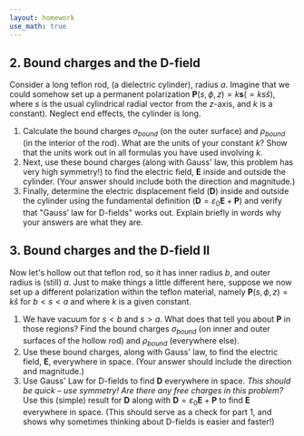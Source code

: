 ```yaml
---
layout: homework
use_math: true
---
```


## 2. Bound charges and the D-field

Consider a long teflon rod, (a dielectric cylinder), radius $a$. Imagine that we could somehow set up a permanent polarization $\mathbf{P}(s,\phi,z) = k\mathbf{s} ( = ks\hat{s})$, where $s$ is the usual cylindrical radial vector from the $z$-axis, and $k$ is a constant). Neglect end effects, the cylinder is long.

1. Calculate the bound charges $\sigma_{bound}$ (on the outer surface) and $\rho_{bound}$ (in the interior of the rod). What are the units of your constant $k$? Show that the units work out in all formulas you have used involving $k$.
2. Next, use these bound charges (along with Gauss' law, this problem has very high symmetry!) to find the electric field, $\mathbf{E}$ inside and outside the cylinder. (Your answer should include both the direction and magnitude.)
3. Finally, determine the electric displacement field ($\mathbf{D}$) inside and outside the cylinder using the fundamental definition ($\mathbf{D} = \varepsilon_0 \mathbf{E} + \mathbf{P}$) and verify that "Gauss’ law for D-fields" works out. Explain briefly in words why your answers are what they are.

## 3. Bound charges and the D-field II

Now let's hollow out that teflon rod, so it has inner radius $b$, and outer radius is (still) $a$. Just to make things a little different here, suppose we now set up a different polarization within the teflon material, namely $\mathbf{P}(s,\phi,z) = k\hat{s}$ for $b<s<a$ and where $k$ is a given constant.


1. We have vacuum for $s<b$ and $s>a$. What does that tell you about $\mathbf{P}$ in those regions? Find the bound charges $\sigma_{bound}$ (on inner and outer surfaces of the hollow rod) and $\rho_{bound}$ (everywhere else).
2. Use these bound charges, along with Gauss' law, to find the electric field, $\mathbf{E}$, everywhere in space. (Your answer should include the direction and magnitude.)
3. Use Gauss' Law for D-fields to find $\mathbf{D}$ everywhere in space. *This should be quick – use symmetry! Are there any free charges in this problem?* Use this (simple) result for $\mathbf{D}$ along with $\mathbf{D}=\varepsilon_0 \mathbf{E}+\mathbf{P}$ to find $\mathbf{E}$ everywhere in space. (This should serve as a check for part 1, and shows why sometimes thinking about D-fields is easier and faster!)
